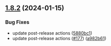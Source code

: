 ## [1.8.2](https://github.com/ExpediaGroup/spec-transformer/compare/v1.8.1...v1.8.2) (2024-01-15)


### Bug Fixes

* update post-release actions ([5880bc1](https://github.com/ExpediaGroup/spec-transformer/commit/5880bc1310a9e973bc5504875635e72fc508a592))
* update post-release actions ([#177](https://github.com/ExpediaGroup/spec-transformer/issues/177)) ([a982b61](https://github.com/ExpediaGroup/spec-transformer/commit/a982b61f2fb689c952d104d38fa1e726d277a71b))
